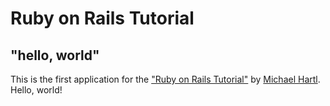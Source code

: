 # Ruby on Rails Tutorial

## "hello, world"

This is the first application for the ["Ruby on Rails Tutorial"](https://www.railstutorial.org/) by [Michael Hartl](https://www.michealhartl.com/). Hello, world!
